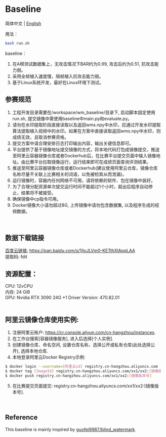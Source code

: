 # Baseline

简体中文 | [English](README_en.md)

用法：
```bash
bash run.sh
```

baseline：<br/>
1) 在A榜测试数据集上，无攻击情况下BAR约为0.99, 攻击后约为0.51, 抗攻击能力弱。<br/>
2) 采用全帧植入速度慢，隔帧植入抗攻击能力弱。<br/>
3) 基于Linux系统开发，最好在Linux环境下测试。<br/>


## 参赛规范 <br/>
1) 工程开发目录需要在/workspace/wm_baseline/目录下, 启动脚本固定使用run.sh, 提交镜像中需使用baseline中main.py和evaluate.py。<br/>
2) 请勿在水印提取阶段直接读取以及返回wms.npy中水印，应通过开发水印提取算法提取植入视频中的水印。如果在方案中直接读取返回wms.npy中水印，则成绩无效，且取消参赛资格。<br/>
3) 提交方案中请合理安排日志打印输出内容，输出关键信息即可。<br/>
4) 平台提供了基于镜像地址提交镜像的方式，将本地代码打包成镜像提交，推送至阿里云容器镜像仓库或者Dockerhub后，在比赛平台提交页面中输入镜像地址。由比赛平台拉取镜像运行，运行结束即可在成绩页面查询评测结果。<br/>
5) 推送至阿里云容器镜像仓库或者Dockerhub(建议使用阿里云仓库，镜像仓库名称尽量不关联上比赛相关的词语，以免被检索从而泄漏)。 <br/>
6) 运行镜像时，容器内任何网络不可用，请将依赖的软件、包在镜像中装好。 <br/>
7) 为了合理分配资源单次提交运行时间不能超过1个小时，超出后程序自动停止，结果将不被接受。<br/>
8) 确保镜像中cp指令可用。<br/>
9) Docker镜像大小请勿超过8G, 上传镜像中请勿包含数据集, 以及程序生成的视频数据。<br/>
<br/>


## 数据下载链接
[百度云链接:](https://pan.baidu.com/s/1jIoJLVm0-KETthXIApqLAA) https://pan.baidu.com/s/1jIoJLVm0-KETthXIApqLAA  <br/>
提取码: fdit <br/>


## 资源配置：<br/>
CPU: 12vCPU <br/>
内存: 24 GiB <br/>
GPU: Nvidia RTX 3090  24G *1  Driver Version: 470.82.01 <br/>
<br/>


## 阿里云镜像仓库使用实例:<br/>
1) 注册阿里云账户: https://cr.console.aliyun.com/cn-hangzhou/instances. <br/>
2) 在工作台搜索[容器镜像服务], 进入后选择[个人实例]. <br/>
3) 创建镜像仓库、命名空间, 设置仓库名称，选择公开或私有仓库(此处选择公开),  选择本地仓库. <br/>
4) 本地登录阿里云Docker Registry示例: <br/>
```bash
$ docker login --username=[阿里云id] registry.cn-hangzhou.aliyuncs.com
$ docker tag [ImageId] registry.cn-hangzhou.aliyuncs.com/xx1/xx2:[镜像版本号]
$ docker push registry.cn-hangzhou.aliyuncs.com/xx1/xx2:[镜像版本号]
```
5) 在比赛提交页面提交: registry.cn-hangzhou.aliyuncs.com/xx1/xx2:[镜像版本号].
<br/>


## Reference <br/>
This baseline is mainly inspired by [guofei9987/blind_watermark](https://github.com/guofei9987/blind_watermark).
<br/>